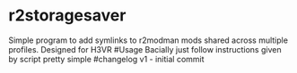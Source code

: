 # r2storagesaver
Simple program to add symlinks to r2modman mods shared across multiple profiles. Designed for H3VR
#Usage
Bacially just follow instructions given by script pretty simple
#changelog
v1 - initial commit
